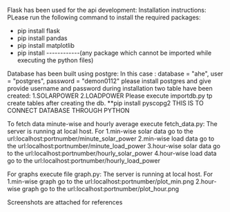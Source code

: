 Flask has been used for the api development:
Installation instructions:
PLease run the following command to install the required packages:
* pip install flask
* pip install pandas
* pip install matplotlib
* pip install ------------(any package which cannot be imported while executing the python files)

Database has been built using postgre:
In this case :
database = "ahe", user = "postgres", password = "demon0112"
please install postgres and give provide username and password during installation
two table have been created:
1.SOLARPOWER
2.LOADPOWER
Please execute importdb.py tp create tables after creating the db.
**pip install pyscopg2 
THIS IS TO CONNECT DATABASE THROUGH PYTHON 
  
 To fetch data minute-wise and hourly average execute fetch_data.py:
 The server is running at local host.
 For 
 1.min-wise solar data go to the url:localhost:portnumber/minute_solar_power
 2.min-wise load data go to the url:localhost:portnumber/minute_load_power
 3.hour-wise solar data go to the url:localhost:portnumber/hourly_solar_power
 4.hour-wise load data go to the url:localhost:portnumber/hourly_load_power
 
 For graphs execute file graph.py:
 The server is running at local host.
 For 
 1.min-wise graph go to the url:localhost:portnumber/plot_min.png
 2.hour-wise graph go to the url:localhost:portnumber/plot_hour.png
 
 Screenshots are attached for references
